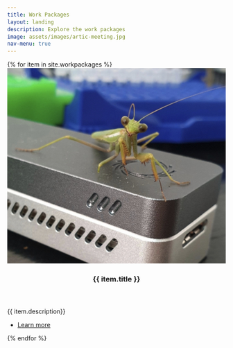 ```yaml
---
title: Work Packages
layout: landing
description: Explore the work packages
image: assets/images/artic-meeting.jpg
nav-menu: true
---
```


<!-- Main -->
<div id="main">

<!-- One 
<section id="one">
	<div class="inner">
		<header class="major">
			<h2>Overview</h2>
		</header>
		<p>overview text here</p>
	</div>
</section>
-->

<!-- Two -->
<section id="two" class="spotlights">
{% for item in site.workpackages %}
	<section>
		<a href="wp1.html" class="image">
			<img src="assets/images/mantis.jpg" alt="" data-position="center center" />
		</a>
		<div class="content">
			<div class="inner">
				<header class="major">
					<h3>{{ item.title }}</h3>
				</header>
				<p>{{ item.description}}</p>
				<ul class="actions">
					<li><a href="{{ item.permalink }}" class="button">Learn more</a></li>
				</ul>
			</div>
		</div>
	</section>
{% endfor %}
</section>

<!-- Three 
<section id="three">
	<div class="inner">
		<header class="major">
			<h2>Massa libero</h2>
		</header>
		<p>Nullam et orci eu lorem consequat tincidunt vivamus et sagittis libero. Mauris aliquet magna magna sed nunc rhoncus pharetra. Pellentesque condimentum sem. In efficitur ligula tate urna. Maecenas laoreet massa vel lacinia pellentesque lorem ipsum dolor. Nullam et orci eu lorem consequat tincidunt. Vivamus et sagittis libero. Mauris aliquet magna magna sed nunc rhoncus amet pharetra et feugiat tempus.</p>
		<ul class="actions">
			<li><a href="generic.html" class="button next">Get Started</a></li>
		</ul>
	</div>
</section>
-->

</div>
